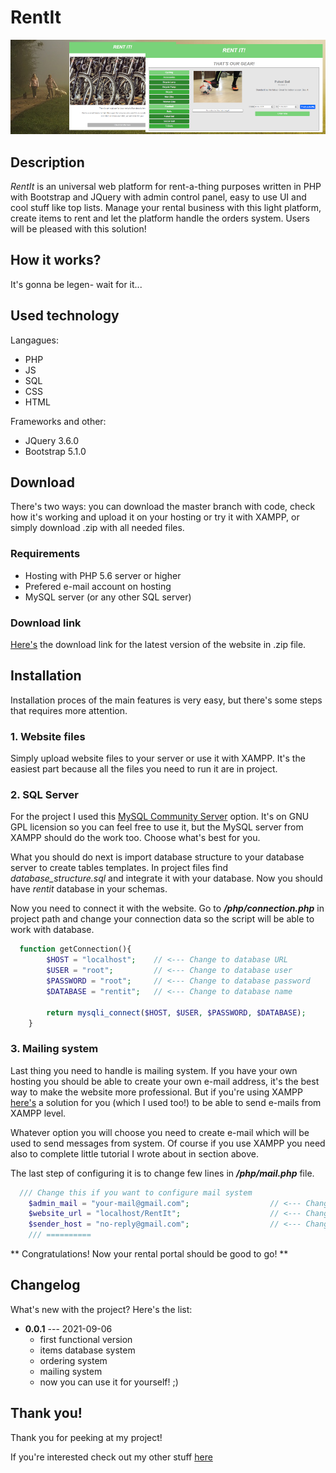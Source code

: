 # RentIt

<p align="center">
  <img src="https://github.com/alehee/RentIt/blob/main/_localonly/banner.png">
</p>

## Description
*RentIt* is an universal web platform for rent-a-thing purposes written in PHP with Bootstrap and JQuery with admin control panel, easy to use UI and cool stuff like top lists. Manage your rental business with this light platform, create items to rent and let the platform handle the orders system. Users will be pleased with this solution!

## How it works?
It's gonna be legen- wait for it...

## Used technology
Langagues:
* PHP
* JS
* SQL
* CSS
* HTML

Frameworks and other:
* JQuery 3.6.0
* Bootstrap 5.1.0

## Download
There's two ways: you can download the master branch with code, check how it's working and upload it on your hosting or try it with XAMPP, or simply download .zip with all needed files.

### Requirements
* Hosting with PHP 5.6 server or higher
* Prefered e-mail account on hosting
* MySQL server (or any other SQL server)

### Download link
[Here's](https://drive.google.com/file/d/1skgWdq1h09qe2LZS4ny8AgbnQ15w-hir/view?usp=sharing) the download link for the latest version of the website in .zip file.

## Installation
Installation proces of the main features is very easy, but there's some steps that requires more attention.

### 1. Website files
Simply upload website files to your server or use it with XAMPP. It's the easiest part because all the files you need to run it are in project.

### 2. SQL Server
For the project I used this [MySQL Community Server](https://dev.mysql.com/downloads/mysql/) option. It's on GNU GPL licension so you can feel free to use it, but the MySQL server from XAMPP should do the work too. Choose what's best for you.

What you should do next is import database structure to your database server to create tables templates. In project files find *database_structure.sql* and integrate it with your database. Now you should have *rentit* database in your schemas.

Now you need to connect it with the website. Go to ***/php/connection.php*** in project path and change your connection data so the script will be able to work with database.

```php
  function getConnection(){
        $HOST = "localhost";    // <--- Change to database URL
        $USER = "root";         // <--- Change to database user
        $PASSWORD = "root";     // <--- Change to database password
        $DATABASE = "rentit";   // <--- Change to database name

        return mysqli_connect($HOST, $USER, $PASSWORD, $DATABASE);
    }
```

### 3. Mailing system
Last thing you need to handle is mailing system. If you have your own hosting you should be able to create your own e-mail address, it's the best way to make the website more professional. But if you're using XAMPP [here's](https://meetanshi.com/blog/send-mail-from-localhost-xampp-using-gmail/) a solution for you (which I used too!) to be able to send e-mails from XAMPP level. 

Whatever option you will choose you need to create e-mail which will be used to send messages from system. Of course if you use XAMPP you need also to complete little tutorial I wrote about in section above.

The last step of configuring it is to change few lines in ***/php/mail.php*** file. 
```php
  /// Change this if you want to configure mail system
    $admin_mail = "your-mail@gmail.com";                  // <--- Change to e-mail address that should be used to send mails
    $website_url = "localhost/RentIt";                    // <--- Change to your website 'home' location that users will be redirected with e-mail links
    $sender_host = "no-reply@gmail.com";                  // <--- Change if you want to use no-reply function on your e-mail account or DELETE IT if you don't know how it works!
    /// ==========
```

** Congratulations! Now your rental portal should be good to go! **

## Changelog
What's new with the project? Here's the list:

* **0.0.1** --- 2021-09-06
    * first functional version
    * items database system
    * ordering system
    * mailing system
    * now you can use it for yourself! ;)

## Thank you!
Thank you for peeking at my project!

If you're interested check out my other stuff [here](https://github.com/alehee)
